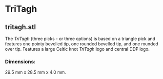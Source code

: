 # TriTagh

## tritagh.stl

The *TriTagh* (three picks - or three options) is based on a triangle pick and features one pointy bevelled tip, one rounded bevelled tip, and one rounded over tip. Features a large Celtic knot *TriTagh* logo and central DDP logo.

### Dimensions:

29.5 mm x 28.5 mm x 4.0 mm.
